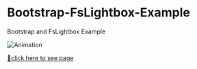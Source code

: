 # Bootstrap-FsLightbox-Example
Bootstrap and FsLightbox Example

![Animation](https://github.com/MtAppTech/Bootstrap-FsLightbox-Example/blob/main/proje-5.gif)



[📍click here to see page]( https://mtapptech.de/ders/5
)
